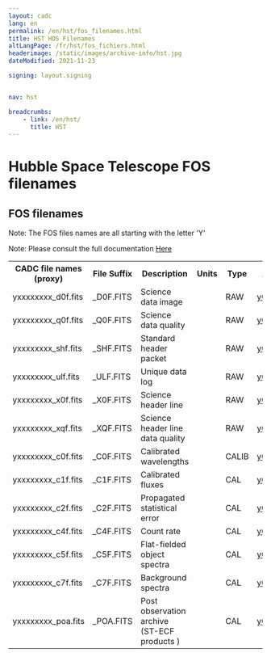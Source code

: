```yaml
---
layout: cadc
lang: en
permalink: /en/hst/fos_filenames.html
title: HST HOS Filenames
altLangPage: /fr/hst/fos_fichiers.html
headerimage: /static/images/archive-info/hst.jpg
dateModified: 2021-11-23

signing: layout.signing


nav: hst

breadcrumbs:
    - link: /en/hst/
      title: HST
---
```


<div class="span-6">
 <h1 id="wb-cont" class="wb-invisible">Hubble Space Telescope FOS filenames</h1>
 <h2 class="align-center">FOS filenames</h2>
              

<p class="color-attention">Note: The FOS files names are all starting with the letter 'Y'</p>
<p class="color-attention">Note: Please consult the full documentation <a rel="external" href="ftp://ftp.stsci.edu/pub/instrument_news/FOS/FOS_IHv60.pdf" class="ui-link">Here</a></p>

<table class="table">

   <tbody><tr>
   <th id="a"> CADC file names (proxy) </th>
   <th id="b">File Suffix</th>
   <th id="c">Description</th>
   <th id="d">Units</th>
   <th id="f">Type</th>
   <th id="e">Access Example</th>
   </tr>

   <tr>
   <td headers="a">yxxxxxxxx_d0f.fits</td>
   <td headers="b">_D0F.FITS</td>
   <td headers="c">Science data image</td>
   <td headers="d"></td>
   <td headers="f">RAW</td>
   <td headers="e"><a href="/data/pub/HST/product/y0dv0206r_d0f.fits" class="ui-link">y0dv0206r_d0f.fits</a></td>
   </tr>

   <tr>
   <td headers="a">yxxxxxxxx_q0f.fits</td>
   <td headers="b">_Q0F.FITS</td>
   <td headers="c">Science data quality</td>
   <td headers="d"></td>
   <td headers="f">RAW</td>
   <td headers="e"><a href="/data/pub/HST/product/y0dv0206r_q0f.fits" class="ui-link">y0dv0206r_q0f.fits</a></td>
   </tr>

   <tr>
   <td headers="a">yxxxxxxxx_shf.fits</td>
   <td headers="b">_SHF.FITS</td>
   <td headers="c">Standard header packet</td>
   <td headers="d"></td>
   <td headers="f">RAW</td>
   <td headers="e"><a href="/data/pub/HST/product/y0dv0206r_shf.fits" class="ui-link">y0dv0206r_shf.fits</a></td>
   </tr>

   <tr>
   <td headers="a">yxxxxxxxx_ulf.fits</td>
   <td headers="b">_ULF.FITS</td>
   <td headers="c">Unique data log</td>
   <td headers="d"></td>
   <td headers="f">RAW</td>
   <td headers="e"><a href="/data/pub/HST/product/y0dv0206r_ulf.fits" class="ui-link">y0dv0206r_ulf.fits</a></td>
   </tr>

   <tr>
   <td headers="a">yxxxxxxxx_x0f.fits</td>
   <td headers="b">_X0F.FITS</td>
   <td headers="c">Science header line</td>
   <td headers="d"></td>
   <td headers="f">RAW</td>
   <td headers="e"><a href="/data/pub/HST/product/y0dv0206r_x0f.fits" class="ui-link">y0dv0206r_x0f.fits</a></td>
   </tr>

   <tr>
   <td headers="a">yxxxxxxxx_xqf.fits</td>
   <td headers="b">_XQF.FITS</td>
   <td headers="c">Science header line data quality</td>
   <td headers="d"></td>
   <td headers="f">RAW</td>
   <td headers="e"><a href="/data/pub/HST/product/y0dv0206r_xqf.fits" class="ui-link">y0dv0206r_xqf.fits</a></td>
   </tr>

   <tr>
   <td headers="a">yxxxxxxxx_c0f.fits</td>
   <td headers="b">_C0F.FITS</td>
   <td headers="c">Calibrated wavelengths</td>
   <td headers="d"></td>
   <td headers="f">CALIB</td>
   <td headers="e"><a href="/data/pub/HST/product/y0dv0206r_c0f.fits" class="ui-link">y0dv0206r_c0f.fits</a></td>
   </tr>

   <tr>
   <td headers="a">yxxxxxxxx_c1f.fits</td>
   <td headers="b">_C1F.FITS</td>
   <td headers="c">Calibrated fluxes</td>
   <td headers="d"></td>
   <td headers="f">CAL</td>
   <td headers="e"><a href="/data/pub/HST/product/y0dv0206r_c1f.fits" class="ui-link">y0dv0206r_c1f.fits</a></td>
   </tr>

   <tr>
   <td headers="a">yxxxxxxxx_c2f.fits</td>
   <td headers="b">_C2F.FITS</td>
   <td headers="c">Propagated statistical error</td>
   <td headers="d"></td>
   <td headers="f">CAL</td>
   <td headers="e"><a href="/data/pub/HST/product/y0dv0206r_c2f.fits" class="ui-link">y0dv0206r_c2f.fits</a></td>
   </tr>

   <tr>
   <td headers="a">yxxxxxxxx_c4f.fits</td>
   <td headers="b">_C4F.FITS</td>
   <td headers="c">Count rate</td>
   <td headers="d"></td>
   <td headers="f">CAL</td>
   <td headers="e"><a href="/data/pub/HST/product/y0dv0206r_c4f.fits" class="ui-link">y0dv0206r_c4f.fits</a></td>
   </tr>

   <tr>
   <td headers="a">yxxxxxxxx_c5f.fits</td>
   <td headers="b">_C5F.FITS</td>
   <td headers="c">Flat-fielded object spectra</td>
   <td headers="d"></td>
   <td headers="f">CAL</td>
   <td headers="e"><a href="/data/pub/HST/product/y0dv0206r_c5f.fits" class="ui-link">y0dv0206r_c5f.fits</a></td>
   </tr>

   <tr>
   <td headers="a">yxxxxxxxx_c7f.fits</td>
   <td headers="b">_C7F.FITS</td>
   <td headers="c">Background spectra</td>
   <td headers="d"></td>
   <td headers="f">CAL</td>
   <td headers="e"><a href="/data/pub/HST/product/y0dv0206r_c7f.fits" class="ui-link">y0dv0206r_c7f.fits</a></td>
   </tr>

   <tr>
   <td headers="a">yxxxxxxxx_poa.fits</td>
   <td headers="b">_POA.FITS</td>
   <td headers="c">Post observation archive (ST-ECF products )</td>
   <td headers="d"></td>
   <td headers="f">CAL</td>
   <td headers="e"><a href="/data/pub/HST/product/y0dv0206r_poa.fits" class="ui-link">y0dv0206r_poa.fits</a></td>
   </tr>

</tbody></table>



</div>